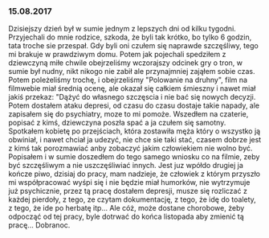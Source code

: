 ### 15.08.2017
Dzisiejszy dzień był w sumie jednym z lepszych dni od kilku tygodni. Przyjechali do mnie rodzice, szkoda, że byli tak krótko, bo tylko 6 godzin, tata troche sie przespał. Gdy byli oni czułem się naprawde szczęśliwy, tego mi brakuje w prawdziwym domu.
Potem jak pojechali spedziłem z dziewczyną miłe chwile obejrzeliśmy wczorajszy odcinek gry o tron, w sumie był nudny, nikt nikogo nie zabił ale przynajmniej zająłem sobie czas. Potem poleżeliśmy trochę, i obejrzeliśmy "Polowanie na druhny", film na filmwebie miał średnią ocenę, ale okazał się całkiem śmieszny i nawet miał jakiś przekaz: "Dążyć do własnego szczęscia i nie bać się nowych decyzji.
Potem dostałem ataku depresi, od czasu do czasu dostaje takie napady, ale zapisałem się do psychiatry, moze to mi pomoże.
Wszedłem na czaterie, popisać z kimś, dziewczyna poszła spać a ja czułem się samotny. Spotkałem kobietę po przejściach, która zostawiła męża który o wszystko ją obwiniał, i nawet chciał ja udezyć, nie chce sie taki stać, czasem dobrze jest z kimś tak porozmawiać anby zobaczyć jakim człowiekiem nie wolno być. Popisałem i w sumie doszedłem do tego samego wniosku co na filmie, zeby być szczęśliwym a nie uszczęśliwiać innych.
Jest juz wpółdo drugiej ja kończe piwo, dzisiaj do pracy, mam nadzieje, że człowiek z którym przyszło mi współpracować wyśpi się i nie będzie miał humorków, nie wytrzymuje już psychicznie, przez tą pracę dostałem depresji, musze się rozliczać z każdej pierdoły, z tego, ze czytam dokumentację, z tego, że idę do toalety, z tego, że ide po herbatę itp...
Ale cóż, może dostane chorobowe, żeby odpocząć od tej pracy, byle dotrwać do końca listopada aby zmienić tą pracę...
Dobranoc.
